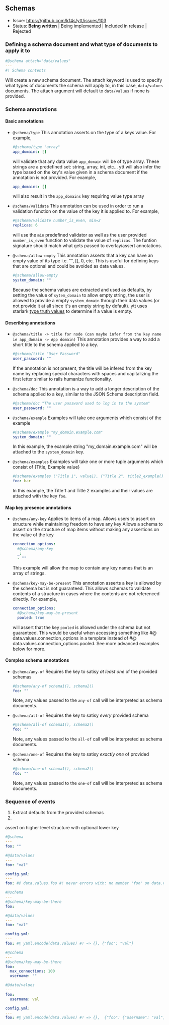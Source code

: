 ## Schemas

- Issue: https://github.com/k14s/ytt/issues/103
- Status: **Being written** | Being implemented | Included in release | Rejected

### Defining a schema document and what type of documents to apply it to

```yaml
#@schema attach="data/values"
---
#! Schema contents
```

Will create a new schema document. The attach keyword is used to specify what types of documents the schema will apply to, in this case, `data/values` documents.
The attach argument will default to `data/values` if none is provided.

### Schema annotations

#### Basic annotations

- `@schema/type`
  This annotation asserts on the type of a keys value. For example,
  ```yaml
  #@schema/type "array"
  app_domains: []
  ```
  will validate that any data value `app_domain` will be of type array. These strings are a predefined set: string, array, int, etc...
  ytt will also infer the type based on the key's value given in a schema document if the annotation is not provided. For example,
  ```yaml
  app_domains: []
  ```
  will also result in the `app_domains` key requiring value type array

- `@schema/validate`
  This annotation can be used in order to run a validation function on the value of the key it is applied to. For example,
  ```yaml
  #@schema/validate number_is_even, min=2
  replicas: 6
  ```
  will use the `min` predefined validator as well as the user provided `number_is_even` function to validate the value of `replicas`. The funtion signature should match what gets passed to overlay/assert annotations.

- `@schema/allow-empty`
  This annotation asserts that a key can have an empty value of its type i.e. "", [], 0, etc. This is useful for defining keys that are optional and could be avoided as data values.
  ```yaml
  #@schema/allow-empty
  system_domain: ""
  ```
  Because the schema values are extracted and used as defaults, by setting the value of `sytem_domain` to allow empty string, the user is allowed to provide a empty `system_domain` through their data values (or not provide it at all since it's an empty string by default). ytt uses starlark [type truth values](https://github.com/google/starlark-go/blob/master/doc/spec.md#data-types) to determine if a value is empty.

#### Describing annotations

- `@schema/title -> title for node (can maybe infer from the key name ie app_domain -> App domain)`
  This annotation provides a way to add a short title to the schema applied to a key.
  ```yaml
  #@schema/title "User Password"
  user_password: ""
  ```
  If the annotation is not present, the title will be infered from the key name by replacing special characters with spaces and capitalizing the first letter similar to rails humanize functionality.

- `@schema/doc`
  This annotation is a way to add a longer description of the schema applied to a key, similar to the JSON Schema description field.
  ```yaml
  #@schema/doc "The user password used to log in to the system"
  user_password: ""
  ```

- `@schema/example`
  Examples will take one arguments which consist of the example
  ```yaml
  #@schema/example "my_domain.example.com"
  system_domain: ""
  ```
  In this example, the example string "my_domain.example.com" will be attached to the `system_domain` key.

- `@schema/examples`
  Examples will take one or more tuple arguments which consist of {Title, Example value}
  ```yaml
  #@schema/examples ("Title 1", value1), ("Title 2", title2_example())
  foo: bar
  ```
  In this example, the Title 1 and Title 2 examples and their values are attached with the key `foo`.

#### Map key presence annotations

- `@schema/any-key`
  Applies to items of a map. Allows users to assert on structure while maintaining freedom to have any key
  Allows a schema to assert on the structure of map items without making any assertions on the value of the key
  ```yaml
  connection_options:
    #@schema/any-key
    _: 
    - ""
  ```
  This example will allow the map to contain any key names that is an array of strings.

- `@schema/key-may-be-present`
  This annotation asserts a key is allowed by the schema but is not guaranteed. This allows schemas to validate contents of a structure in cases where
  the contents are not referenced directly. For example,
  ```yaml
  connection_options:
    #@schema/key-may-be-present
    pooled: true
  ```
  will assert that the key `pooled` is allowed under the schema but not guaranteed. This would be useful when accessing something like #@ data.values.connection_options in a template
  instead of #@ data.values.connection_options.pooled. See more advanced examples below for more.

#### Complex schema annotations

- `@schema/any-of`
  Requires the key to satisy _at least one_ of the provided schemas
  ```yaml
  #@schema/any-of schema1(), schema2()
  foo: ""
  ```
  Note, any values passed to the `any-of` call will be interpreted as schema documents.

- `@schema/all-of`
  Requires the key to satisy _every_ provided schema
  ```yaml
  #@schema/all-of schema1(), schema2()
  foo: ""
  ```
  Note, any values passed to the `all-of` call will be interpreted as schema documents.

- `@schema/one-of`
  Requires the key to satisy _exactly one_ of provided schema
  ```yaml
  #@schema/one-of schema1(), schema2()
  foo: ""
  ```
  Note, any values passed to the `one-of` call will be interpreted as schema documents.

### Sequence of events
1. Extract defaults from the provided schemas
2. 

assert on higher level structure with optional lower key
```yaml
#@schema
---
foo: ""

#@data/values
---
foo: "val"

config.yml:
---
foo: #@ data.values.foo #! never errors with: no member 'foo' on data.values
```

```yaml
#@schema
---
#@schema/key-may-be-there
foo:

#@data/values
---
foo: "val"

config.yml:
---
foo: #@ yaml.encode(data.values) #! => {}, {"foo": "val"}
```

```yaml
#@schema
---
#@schema/key-may-be-there
foo:
  max_connections: 100
  username: ""

#@data/values
---
foo:
  username: val

config.yml:
---
foo: #@ yaml.encode(data.values) #! => {},  {"foo": {"username": "val", "max_connections":100}}
```
